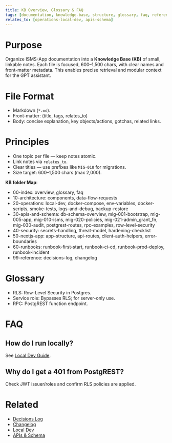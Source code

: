 ```yaml
---
title: KB Overview, Glossary & FAQ
tags: [documentation, knowledge-base, structure, glossary, faq, reference]
relates_to: [operations-local-dev, apis-schema]
---
```


# Purpose
Organize ISMS-App documentation into a **Knowledge Base (KB)** of small, linkable notes. 
Each file is focused, 600–1,500 chars, with clear names and front-matter metadata. 
This enables precise retrieval and modular context for the GPT assistant.

# File Format
- Markdown (`*.md`).  
- Front-matter: (title, tags, relates_to)
- Body: concise explanation, key objects/actions, gotchas, related links.

# Principles
* One topic per file — keep notes atomic.
* Link notes via `relates_to`.
* Clear titles — use prefixes like `MIG-010` for migrations.
* Size target: 600–1,500 chars (max 2,000).

**KB folder Map**:
* 00-index: overview, glossary, faq
* 10-architecture: components, data-flow-requests
* 20-operations: local-dev, docker-compose, env-variables, docker-scripts, smoke-tests, logs-and-debug, backup-restore
* 30-apis-and-schema: db-schema-overview, mig-001-bootstrap, mig-005-app, mig-010-isms, mig-020-policies, mig-021-admin_grant_fn, mig-030-audit, postgrest-routes, rpc-examples, row-level-security
* 40-security: secrets-handling, threat-model, hardening-checklist
* 50-nextjs-app: app-structure, api-routes, client-auth-helpers, error-boundaries
* 60-runbooks: runbook-first-start, runbook-ci-cd, runbook-prod-deploy, runbook-incident
* 99-reference: decisions-log, changelog

# Glossary
- RLS: Row-Level Security in Postgres.  
- Service role: Bypasses RLS; for server-only use.  
- RPC: PostgREST function endpoint.  

# FAQ
## How do I run locally?
See [Local Dev Guide](../20-operations/local-dev.md).  

## Why do I get a 401 from PostgREST?
Check JWT issuer/roles and confirm RLS policies are applied.  


# Related
* [Decisions Log](../99-reference/decisions-log.md)  
* [Changelog](../99-reference/changelog.md)  
* [Local Dev](../20-operations/local-dev.md)  
* [APIs & Schema](../30-apis-and-schema/db-schema-overview.md)  
